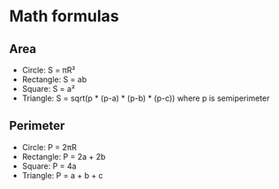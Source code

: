 # Math formulas
## Area
- Circle: S = πR²
- Rectangle: S = ab
- Square: S = a²
- Triangle: S = sqrt(p * (p-a) * (p-b) * (p-c)) where p is semiperimeter

## Perimeter
- Circle: P = 2πR
- Rectangle: P = 2a + 2b
- Square: P = 4a
- Triangle: P = a + b + c
